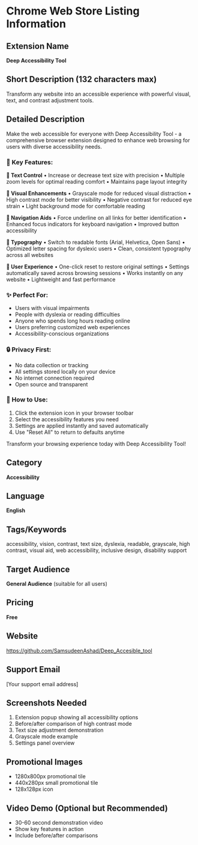 # Chrome Web Store Listing Information

## Extension Name
**Deep Accessibility Tool**

## Short Description (132 characters max)
Transform any website into an accessible experience with powerful visual, text, and contrast adjustment tools.

## Detailed Description
Make the web accessible for everyone with Deep Accessibility Tool - a comprehensive browser extension designed to enhance web browsing for users with diverse accessibility needs.

### 🌟 Key Features:

**📝 Text Control**
• Increase or decrease text size with precision
• Multiple zoom levels for optimal reading comfort
• Maintains page layout integrity

**🎨 Visual Enhancements**
• Grayscale mode for reduced visual distraction
• High contrast mode for better visibility
• Negative contrast for reduced eye strain
• Light background mode for comfortable reading

**🔗 Navigation Aids**
• Force underline on all links for better identification
• Enhanced focus indicators for keyboard navigation
• Improved button accessibility

**📖 Typography**
• Switch to readable fonts (Arial, Helvetica, Open Sans)
• Optimized letter spacing for dyslexic users
• Clean, consistent typography across all websites

**🔄 User Experience**
• One-click reset to restore original settings
• Settings automatically saved across browsing sessions
• Works instantly on any website
• Lightweight and fast performance

### ✨ Perfect For:
- Users with visual impairments
- People with dyslexia or reading difficulties
- Anyone who spends long hours reading online
- Users preferring customized web experiences
- Accessibility-conscious organizations

### 🔒 Privacy First:
- No data collection or tracking
- All settings stored locally on your device
- No internet connection required
- Open source and transparent

### 🚀 How to Use:
1. Click the extension icon in your browser toolbar
2. Select the accessibility features you need
3. Settings are applied instantly and saved automatically
4. Use "Reset All" to return to defaults anytime

Transform your browsing experience today with Deep Accessibility Tool!

## Category
**Accessibility**

## Language
**English**

## Tags/Keywords
accessibility, vision, contrast, text size, dyslexia, readable, grayscale, high contrast, visual aid, web accessibility, inclusive design, disability support

## Target Audience
**General Audience** (suitable for all users)

## Pricing
**Free**

## Website
https://github.com/SamsudeenAshad/Deep_Accesible_tool

## Support Email
[Your support email address]

## Screenshots Needed
1. Extension popup showing all accessibility options
2. Before/after comparison of high contrast mode
3. Text size adjustment demonstration
4. Grayscale mode example
5. Settings panel overview

## Promotional Images
- 1280x800px promotional tile
- 440x280px small promotional tile
- 128x128px icon

## Video Demo (Optional but Recommended)
- 30-60 second demonstration video
- Show key features in action
- Include before/after comparisons
